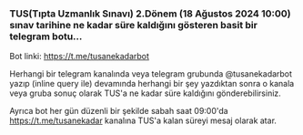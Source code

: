 <h3>TUS(Tıpta Uzmanlık Sınavı) 2.Dönem (18 Ağustos 2024 10:00) sınav tarihine ne kadar süre kaldığını gösteren basit bir telegram botu...</h3>

Bot linki: https://t.me/tusanekadarbot 

Herhangi bir telegram kanalında veya telegram grubunda @tusanekadarbot yazıp (inline query ile) devamında herhangi bir şey yazdıktan sonra o kanala veya gruba sonuç olarak TUS'a ne kadar süre kaldığını gönderebilirsiniz.

Ayrıca bot her gün düzenli bir şekilde sabah saat 09:00'da https://t.me/tusanekadar kanalına TUS'a kalan süreyi mesaj olarak atar.
